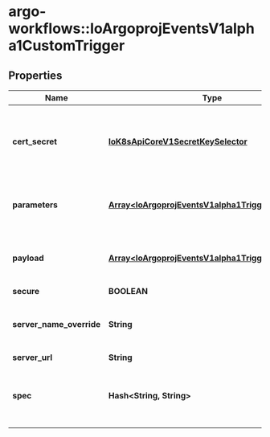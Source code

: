 # argo-workflows::IoArgoprojEventsV1alpha1CustomTrigger

## Properties
Name | Type | Description | Notes
------------ | ------------- | ------------- | -------------
**cert_secret** | [**IoK8sApiCoreV1SecretKeySelector**](IoK8sApiCoreV1SecretKeySelector.md) | CertSecret refers to the secret that contains cert for secure connection between sensor and custom trigger gRPC server. | [optional] 
**parameters** | [**Array&lt;IoArgoprojEventsV1alpha1TriggerParameter&gt;**](IoArgoprojEventsV1alpha1TriggerParameter.md) | Parameters is the list of parameters that is applied to resolved custom trigger trigger object. | [optional] 
**payload** | [**Array&lt;IoArgoprojEventsV1alpha1TriggerParameter&gt;**](IoArgoprojEventsV1alpha1TriggerParameter.md) | Payload is the list of key-value extracted from an event payload to construct the request payload. | [optional] 
**secure** | **BOOLEAN** |  | [optional] 
**server_name_override** | **String** | ServerNameOverride for the secure connection between sensor and custom trigger gRPC server. | [optional] 
**server_url** | **String** |  | [optional] 
**spec** | **Hash&lt;String, String&gt;** | Spec is the custom trigger resource specification that custom trigger gRPC server knows how to interpret. | [optional] 


